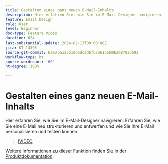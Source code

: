 ```yaml
---
title: Gestalten eines ganz neuen E-Mail-Inhalts
description: Hier erfahren Sie, wie Sie im E-Mail-Designer navigieren. Erfahren Sie, wie Sie eine E-Mail neu strukturieren und entwerfen und wie Sie Ihre E-Mail personalisieren und testen können.
feature: Email Design
role: User
level: Beginner
doc-type: Feature Video
duration: 624
last-substantial-update: 2024-02-13T00:00:00Z
jira: KT-14395
source-git-commit: 6ae7ba123510d6dc2dbf67561b5b0b2e87823592
workflow-type: ht
source-wordcount: '69'
ht-degree: 100%

---
```



# Gestalten eines ganz neuen E-Mail-Inhalts

Hier erfahren Sie, wie Sie im E-Mail-Designer navigieren. Erfahren Sie, wie Sie eine E-Mail neu strukturieren und entwerfen und wie Sie Ihre E-Mail personalisieren und testen können.

>[!VIDEO](https://video.tv.adobe.com/v/3425867/?learn=on)

Weitere Informationen zu dieser Funktion finden Sie in der [Produktdokumentation](https://experienceleague.adobe.com/docs/campaign-web/v8/msg/email/create-email.html?lang=de).


